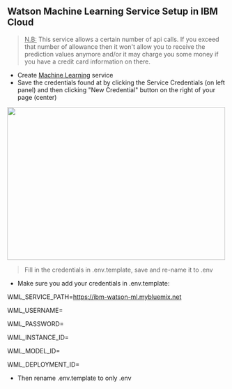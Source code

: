 ## Watson Machine Learning Service Setup in IBM Cloud

> <u>N.B:</u> This service allows a certain number of api calls. If you exceed that number of allowance then it won't allow you to receive the prediction values anymore and/or it may charge you some money if you have a credit card information on there.

- Create [Machine Learning](https://console.bluemix.net/catalog/services/machine-learning) service
- Save the credentials found at by clicking the Service Credentials (on left panel) and then clicking "New Credential" button on the right of your page (center)
<img src="https://raw.githubusercontent.com/hovig/pulse-iot-wml-mobile-health/master/public/img/ml-addproject-1.png" width="500" height="350">

> Fill in the credentials in .env.template, save and re-name it to .env

- Make sure you add your credentials in .env.template:

WML_SERVICE_PATH=https://ibm-watson-ml.mybluemix.net

WML_USERNAME=

WML_PASSWORD=

WML_INSTANCE_ID=

WML_MODEL_ID=

WML_DEPLOYMENT_ID=

- Then rename .env.template to only .env
